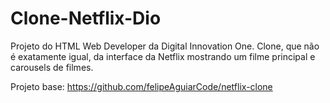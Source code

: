 # **Clone-Netflix-Dio**

Projeto do HTML Web Developer da Digital Innovation One. Clone, que não é exatamente igual, da interface da Netflix mostrando um filme principal e carousels de filmes.

Projeto base: https://github.com/felipeAguiarCode/netflix-clone